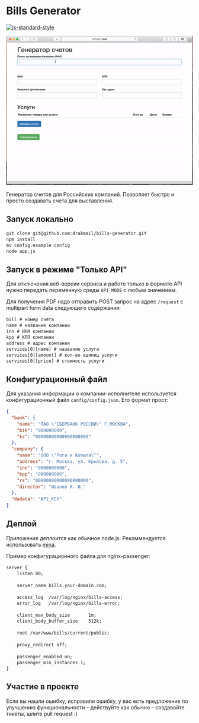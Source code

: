 # Bills Generator

[![js-standard-style](https://img.shields.io/badge/code%20style-standard-brightgreen.svg?style=flat)](https://github.com/feross/standard)

![видео работы](https://raw.githubusercontent.com/drakmail/bills-generator/master/site/screen.gif)

Генератор счетов для Российских компаний. Позволяет быстро и просто создавать счета для выставления.

## Запуск локально

```
git clone git@github.com:drakmail/bills-generator.git
npm install
mv config.example config
node app.js
```

## Запуск в режиме "Только API"

Для отключения веб-версии сервиса и работе только в формате API нужно передать переменную среды `API_MODE` с любым значением.

Для получения PDF надо отправить POST запрос на адрес `/request` с multipart form data следующего содержания:

```
bill # номер счёта
name # название компании
inn # ИНН компании
kpp # КПП компании
address # адрес компании
services[0][name] # название услуги
services[0][amount] # кол-во единиц услуги
services[0][price] # стоимость услуги
```

## Конфигурационный файл

Для указания информации о компании-исполнителе используется конфигурационный файл `config/config.json`. Его формат прост:

```json
{
  "bank": {
    "name": "ПАО \"СБЕРБАНК РОССИИ\" Г.МОСКВА",
    "bik": "000000000",
    "ks": "00000000000000000000"
  },
  "company": {
    "name": "ООО \"Рога и Копыта\"",
    "address": "г. Москва, ул. Крылова, д. 5",
    "inn": "0000000000",
    "kpp": "000000000",
    "rs": "00000000000000000000",
    "director": "Иванов И. И."
  },
  "dadata": "API_KEY"
}
```

## Деплой

Приложение деплоится как обычное node.js. Рекоммендуется использовать [mina](https://github.com/CenturyUna/mina).

Пример конфигурационного файла для nginx-passenger:

```
server {
    listen 80;

    server_name bills.your-domain.com;

    access_log  /var/log/nginx/bills-access;
    error_log   /var/log/nginx/bills-error;

    client_max_body_size       1m;
    client_body_buffer_size    512k;

    root /var/www/bills/current/public;

    proxy_redirect off;

    passenger_enabled on;
    passenger_min_instances 1;
}
```

## Участие в проекте

Если вы нашли ошибку, исправили ошибку, у вас есть предложение по улучшению функциональности – действуйте как обычно – создавайте тикеты, шлите pull request :)
